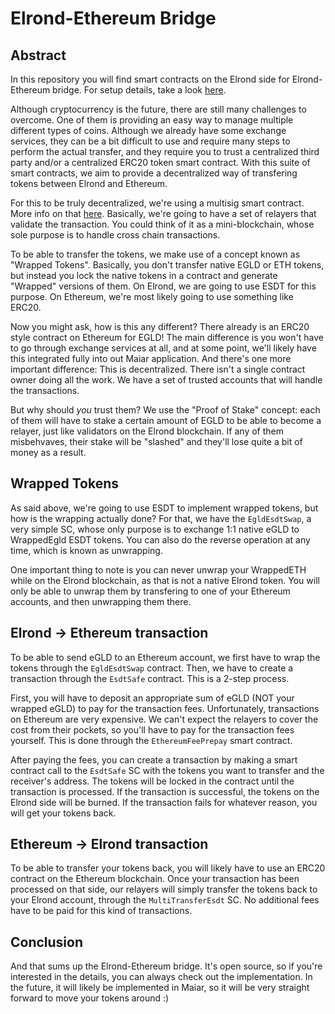 # Elrond-Ethereum Bridge

## Abstract

In this repository you will find smart contracts on the Elrond side for Elrond-Ethereum bridge. For setup details, take a look [here](docs/setup.md).  

Although cryptocurrency is the future, there are still many challenges to overcome. One of them is providing an easy way to manage multiple different types of coins. Although we already have some exchange services, they can be a bit difficult to use and require many steps to perform the actual transfer, and they require you to trust a centralized third party and/or a centralized ERC20 token smart contract. With this suite of smart contracts, we aim to provide a decentralized way of transfering tokens between Elrond and Ethereum.  

For this to be truly decentralized, we're using a multisig smart contract. More info on that [here](https://github.com/ElrondNetwork/elrond-wasm-rs/blob/master/contracts/examples/multisig/README.md).  Basically, we're going to have a set of relayers that validate the transaction. You could think of it as a mini-blockchain, whose sole purpose is to handle cross chain transactions.  

To be able to transfer the tokens, we make use of a concept known as "Wrapped Tokens". Basically, you don't transfer native EGLD or ETH tokens, but instead you lock the native tokens in a contract and generate "Wrapped" versions of them. On Elrond, we are going to use ESDT for this purpose. On Ethereum, we're most likely going to use something like ERC20.  

Now you might ask, how is this any different? There already is an ERC20 style contract on Ethereum for EGLD! The main difference is you won't have to go through exchange services at all, and at some point, we'll likely have this integrated fully into out Maiar application. And there's one more important difference: This is decentralized. There isn't a single contract owner doing all the work.  We have a set of trusted accounts that will handle the transactions.  

But why should _you_ trust them? We use the "Proof of Stake" concept: each of them will have to stake a certain amount of EGLD to be able to become a relayer, just like validators on the Elrond blockchain. If any of them misbehvaves, their stake will be "slashed" and they'll lose quite a bit of money as a result.

## Wrapped Tokens

As said above, we're going to use ESDT to implement wrapped tokens, but how is the wrapping actually done? For that, we have the `EgldEsdtSwap`, a very simple SC, whose only purpose is to exchange 1:1 native eGLD to WrappedEgld ESDT tokens. You can also do the reverse operation at any time, which is known as unwrapping.  

One important thing to note is you can never unwrap your WrappedETH while on the Elrond blockchain, as that is not a native Elrond token. You will only be able to unwrap them by transfering to one of your Ethereum accounts, and then unwrapping them there.  

## Elrond -> Ethereum transaction

To be able to send eGLD to an Ethereum account, we first have to wrap the tokens through the `EgldEsdtSwap` contract. Then, we have to create a transaction through the `EsdtSafe` contract. This is a 2-step process.  

First, you will have to deposit an appropriate sum of eGLD (NOT your wrapped eGLD) to pay for the transaction fees. Unfortunately, transactions on Ethereum are very expensive. We can't expect the relayers to cover the cost from their pockets, so you'll have to pay for the transaction fees yourself. This is done through the `EthereumFeePrepay` smart contract.  

After paying the fees, you can create a transaction by making a smart contract call to the `EsdtSafe` SC with the tokens you want to transfer and the receiver's address. The tokens will be locked in the contract until the transaction is processed. If the transaction is successful, the tokens on the Elrond side will be burned. If the transaction fails for whatever reason, you will get your tokens back.  

## Ethereum -> Elrond transaction

To be able to transfer your tokens back, you will likely have to use an ERC20 contract on the Ethereum blockchain. Once your transaction has been processed on that side, our relayers will simply transfer the tokens back to your Elrond account, through the `MultiTransferEsdt` SC. No additional fees have to be paid for this kind of transactions.  

## Conclusion

And that sums up the Elrond-Ethereum bridge. It's open source, so if you're interested in the details, you can always check out the implementation. In the future, it will likely be implemented in Maiar, so it will be very straight forward to move your tokens around :)
